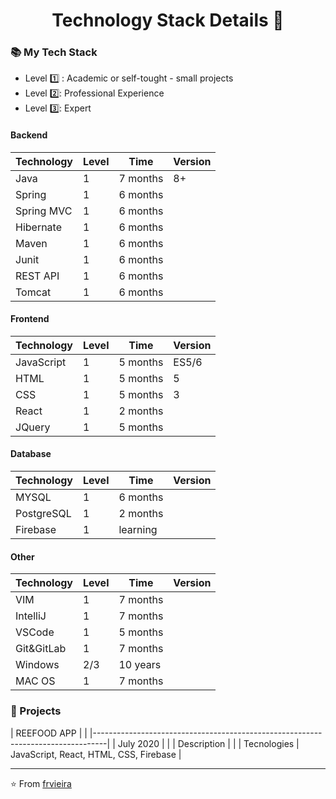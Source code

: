 <p align="center">
  <h1 align="center">  Technology Stack Details 👋</h1>
</p>

### 📚 My Tech Stack 

- Level  1️⃣ : Academic or self-tought - small projects
- Level  2️⃣: Professional Experience
- Level  3️⃣: Expert

#### Backend

| Technology | Level | Time     | Version |
|------------|-------|----------|---------|
| Java       | 1     | 7 months | 8+      |
| Spring     | 1     | 6 months |         |
| Spring MVC | 1     | 6 months |         |
| Hibernate  | 1     | 6 months |         |
| Maven      | 1     | 6 months |         |
| Junit      | 1     | 6 months |         |
| REST API   | 1     | 6 months |         |
| Tomcat     | 1     | 6 months |         |



#### Frontend

| Technology | Level | Time     | Version |
|------------|-------|----------|---------|
| JavaScript | 1     | 5 months | ES5/6   |
| HTML       | 1     | 5 months | 5       |
| CSS        | 1     | 5 months | 3       |
| React      | 1     | 2 months |         |
| JQuery     | 1     | 5 months |         |


#### Database

| Technology | Level | Time     | Version |
|------------|-------|----------|---------|
| MYSQL      | 1     | 6 months |         |
| PostgreSQL | 1     | 2 months |         |
| Firebase   | 1     | learning |         |



#### Other

| Technology | Level | Time     | Version |
|------------|-------|----------|---------|
| VIM        | 1     | 7 months |         |
| IntelliJ   | 1     | 7 months |         |
| VSCode     | 1     | 5 months |         |
| Git&GitLab | 1     | 7 months |         |
| Windows    | 2/3   | 10 years |         |
| MAC OS     | 1     | 7 months |         |


### 📌 Projects

| REEFOOD APP               |                                                     |
|---------------------------------------------------------------------------------|
| July 2020 |                                                                     |
| Description |                                                                   |
| Tecnologies | JavaScript, React, HTML, CSS, Firebase                            |



---

⭐️ From [frvieira](https://github.com/frvieira)